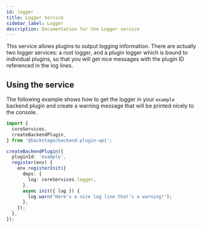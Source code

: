 ```yaml
---
id: logger
title: Logger Service
sidebar_label: Logger
description: Documentation for the Logger service
---
```


This service allows plugins to output logging information. There are actually two logger services: a root logger, and a plugin logger which is bound to individual plugins, so that you will get nice messages with the plugin ID referenced in the log lines.

## Using the service

The following example shows how to get the logger in your `example` backend plugin and create a warning message that will be printed nicely to the console.

```ts
import {
  coreServices,
  createBackendPlugin,
} from '@backstage/backend-plugin-api';

createBackendPlugin({
  pluginId: 'example',
  register(env) {
    env.registerInit({
      deps: {
        log: coreServices.logger,
      },
      async init({ log }) {
        log.warn("Here's a nice log line that's a warning!");
      },
    });
  },
});
```
